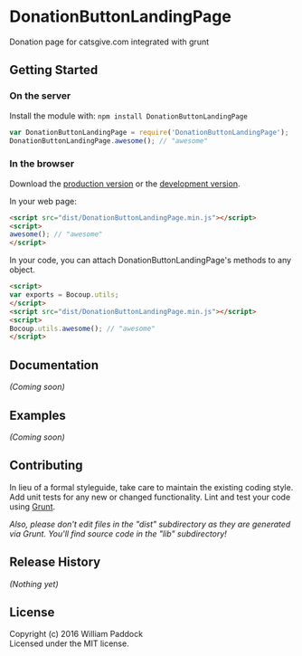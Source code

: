 # DonationButtonLandingPage

Donation page for catsgive.com integrated with grunt

## Getting Started
### On the server
Install the module with: `npm install DonationButtonLandingPage`

```javascript
var DonationButtonLandingPage = require('DonationButtonLandingPage');
DonationButtonLandingPage.awesome(); // "awesome"
```

### In the browser
Download the [production version][min] or the [development version][max].

[min]: https://raw.github.com/Frontline-Processing/DonationButtonLandingPage/master/dist/DonationButtonLandingPage.min.js
[max]: https://raw.github.com/Frontline-Processing/DonationButtonLandingPage/master/dist/DonationButtonLandingPage.js

In your web page:

```html
<script src="dist/DonationButtonLandingPage.min.js"></script>
<script>
awesome(); // "awesome"
</script>
```

In your code, you can attach DonationButtonLandingPage's methods to any object.

```html
<script>
var exports = Bocoup.utils;
</script>
<script src="dist/DonationButtonLandingPage.min.js"></script>
<script>
Bocoup.utils.awesome(); // "awesome"
</script>
```

## Documentation
_(Coming soon)_

## Examples
_(Coming soon)_

## Contributing
In lieu of a formal styleguide, take care to maintain the existing coding style. Add unit tests for any new or changed functionality. Lint and test your code using [Grunt](http://gruntjs.com/).

_Also, please don't edit files in the "dist" subdirectory as they are generated via Grunt. You'll find source code in the "lib" subdirectory!_

## Release History
_(Nothing yet)_

## License
Copyright (c) 2016 William Paddock  
Licensed under the MIT license.
